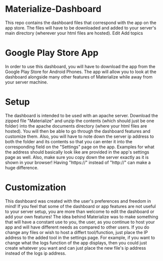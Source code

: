 # Materialize-Dashboard
This repo contains the dashboard files that correspond with the app on the app store. The files will have to be downloaded and added to your server's main directory (wherever your html files are hosted). Edit Add topics
# Google Play Store App
In order to use this dashboard, you will have to download the app from the Google Play Store for Android Phones. The app will allow you to look at the dashboard alongside many other features of Materialize while away from your server machine.
# Setup
The dashboard is intended to be used with an apache server. Download the zipped file "Materialize" and unzip the contents (which should just be one folder) into the apache documents directory (where your html files are hosted). You will then be able to go through the dashboard features and customize them. Also, you will have to note down the server ip address to both the folder and its contents so that you can enter it into the corresponding field on the "Settings" page on the app. Examples for what the address should basically look like are provided in the app's settings page as well. Also, make sure you copy down the server exactly as it is shown in your browser! Having "https://" instead of "http://" can make a huge difference. 
# Customization
This dashboard was created with the user's preferences and freedom in mind! If you feel that some of the dashboard or app features are not useful to your server setup, you are more than welcome to edit the dashboard or add your own features! The idea behind Materialize was to make something that will have a constant use to you, the user, as you continue to host your app and will have different needs as compared to other users. If you do change any files or wish to host a differt tool/function, just place the IP address to the added tool in the settings page. For example, if you want to change what the logs function of the app displays, then you could just create whatever you want and can just place the new file's ip address instead of the logs ip address. 
